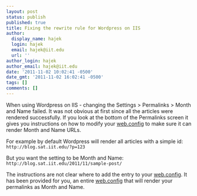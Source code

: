 ```yaml
---
layout: post
status: publish
published: true
title: Fixing the rewrite rule for Wordpress on IIS
author:
  display_name: hajek
  login: hajek
  email: hajek@iit.edu
  url: ''
author_login: hajek
author_email: hajek@iit.edu
date: '2011-11-02 10:02:41 -0500'
date_gmt: '2011-11-02 16:02:41 -0500'
tags: []
comments: []
---
```

<p>When using Wordpress on IIS - changing the Settings > Permalinks > Month and Name failed.  It was not obvious at first since all the articles were rendered successfully.  If you look at the bottom of the Permalinks screen it gives you instructions on how to modify your <a href="http://en.wikipedia.org/wiki/Web.config">web.config</a> to make sure it can render Month and Name URLs.  </p>
<p>For example by default Wordpress will render all articles with a simple id:  <code>http://blog.sat.iit.edu/?p=123</code></p>
<p>But you want the setting to be Month and Name: <code>http://blog.sat.iit.edu/2011/11/sample-post/</code></p>
<p>The instructions are not clear where to add the entry to your <a href="http://en.wikipedia.org/wiki/Web.config">web.config</a>.  It has been provided for you, an entire <a href="http://en.wikipedia.org/wiki/Web.config">web.config</a> that will render your permalinks as Month and Name. </p>
<pre lang="XML" line="1">
<?xml version="1.0" encoding="UTF-8"?><br />
<configuration><br />
    <system.webServer><br />
        <defaultDocument><br />
            <files><br />
                <clear /><br />
                <add value="index.php" /><br />
                <add value="Default.htm" /><br />
                <add value="Default.asp" /><br />
                <add value="index.htm" /><br />
                <add value="index.html" /><br />
                <add value="iisstart.htm" /><br />
            </files><br />
		</defaultDocument><br />
		<rewrite><br />
		  <rules><br />
		    <rule name="wordpress" patternSyntax="Wildcard"><br />
		      <match url="*" /><br />
		        <conditions><br />
			  <add input="{REQUEST_FILENAME}" matchType="IsFile" negate="true" /><br />
			  <add input="{REQUEST_FILENAME}" matchType="IsDirectory" negate="true" /><br />
			</conditions><br />
		      <action type="Rewrite" url="index.php" /><br />
		     </rule><br />
		   </rules><br />
		 </rewrite><br />
    </system.webServer><br />
</configuration><br />
</pre></p>

